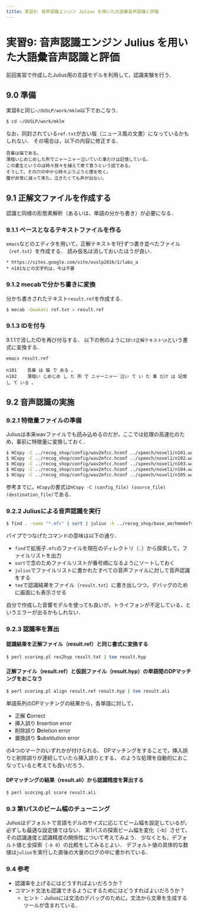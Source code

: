 ```yaml
---
title: 実習9: 音声認識エンジン Julius を用いた大語彙音声認識と評価
---
```


# 実習9: 音声認識エンジン Julius を用いた大語彙音声認識と評価

前回実習で作成したJulius用の言語モデルを利用して，認識実験を行う．

## 9.0 準備

実習8と同じ`~/OUSLP/work/mklm`以下でおこなう．

~~~ sh
$ cd ~/OUSLP/work/mklm
~~~

なお，同封されている`ref.txt`が古い版（ニュース風の文書）になっているかもしれない．
その場合は，以下の内容に修正する．

~~~
吾輩は猫である。
薄暗いじめじめした所でニャーニャー泣いていた事だけは記憶している。
この書生というのは時々我々を捕えて煮て食うという話である。
そうして，その穴の中から時々ぷうぷうと煙を吹く。
腹が非常に減って来た。泣きたくても声が出ない。
~~~

## 9.1 正解文ファイルを作成する

認識と同様の形態素解析（あるいは、単語の分かち書き）が必要になる．

### 9.1.1 ベースとなるテキストファイルを作る

`emacs`などのエディタを用いて，正解テキストを1行ずつ書き並べたファイル（`ref.txt`）を作成する．
読み仮名は消しておいたほうが良い．

    * https://sites.google.com/site/ouslp2016/1/labo_a
    * n101などの文字列は，今は不要

### 9.1.2 mecabで分かち書きに変換

分かち書きされたテキスト`result.ref`を作成する．

~~~ sh
$ mecab -Owakati ref.txt > result.ref
~~~

### 9.1.3 IDを付与

9.1.1で消したIDを再び付与する．
以下の例のように`ID\t正解テキスト\n`という書式に変換する．

~~~ sh
emacs result.ref
~~~

~~~
n101    吾輩 は 猫 で ある 。
n102    薄暗い じめじめ し た 所 で ニャーニャー 泣い て い た 事 だけ は 記憶 し て いる 。
~~~


## 9.2 音声認識の実施

### 9.2.1 特徴量ファイルの準備

Juliusは本来wavファイルでも読み込めるのだが，ここでは処理の高速化のため，事前に特徴量に変換しておく．

~~~ sh
$ HCopy -C ../recog_shop/config/wav2mfcc.hconf ../speech/novel1/n101.wav n101.mfc
$ HCopy -C ../recog_shop/config/wav2mfcc.hconf ../speech/novel1/n102.wav n102.mfc
$ HCopy -C ../recog_shop/config/wav2mfcc.hconf ../speech/novel1/n103.wav n103.mfc
$ HCopy -C ../recog_shop/config/wav2mfcc.hconf ../speech/novel1/n104.wav n104.mfc
$ HCopy -C ../recog_shop/config/wav2mfcc.hconf ../speech/novel1/n105.wav n105.mfc
~~~

参考までに，`HCopy`の書式は`HCopy -C (config_file) (source_file) (destination_file)`である．

### 9.2.2 Juliusによる音声認識を実行

~~~ sh
$ find . -name "*.mfc" | sort | julius -h ../recog_shop/base_am/hmmdefs -hlist ../recog_shop/base_am/triphones -v news5000.dic -d news.bingram | tee result.txt
~~~

パイプでつなげたコマンドの意味は以下の通り．

  - `find`で拡張子`.mfc`のファイルを現在のディレクトリ（`.`）から探索して，ファイルリストを出力
  - `sort`で念のためファイルリストが番号順になるようにソートしておく
  - `julius`でファイルリストに書かれたすべての音声ファイルに対して音声認識をする
  - `tee`で認識結果をファイル（`result.txt`）に書き出しつつ，デバッグのために画面にも表示させる

自分で作成した音響モデルを使っても良いが，トライフォンが不足している，というエラーが出るかもしれない．

### 9.2.3 認識率を算出

#### 認識結果を正解ファイル（result.ref）と同じ書式に変換する

~~~ sh
$ perl scoring.pl res2hyp result.txt | tee result.hyp
~~~

#### 正解ファイル（result.ref）と仮説ファイル（result.hyp）の単語間のDPマッチングをおこなう

~~~ sh
$ perl scoring.pl align result.ref result.hyp | tee result.ali
~~~

単語系列のDPマッチングの結果から，各単語に対して，

  - 正解 **C**orrect
  - 挿入誤り **I**nsertion error
  - 削除誤り **D**eletion error
  - 置換誤り **S**ubstitution error

の4つのマークのいずれかが付けられる．
DPマッチングをすることで，挿入誤りと削除誤りが連続していたら挿入誤りとする，
のような処理を自動的におこなっていると考えても良いだろう．

#### DPマッチングの結果（result.ali）から認識精度を算出する

~~~ sh
$ perl scoring.pl score result.ali
~~~


### 9.3 第1パスのビーム幅のチューニング

Juliusはデフォルトで言語モデルのサイズに応じてビーム幅を設定しているが，必ずしも最適な設定値ではない．
第1パスの探索ビーム幅を変化（-b）させて，その認識速度と認識精度の関係性について考えてみよう．
少なくとも，デフォルト値と全探索（`-b 0`）の比較をしてみるとよい．
デフォルト値の具体的な数値は`julius`を実行した直後の大量のログの中に書かれている．

### 9.4 参考

  - 認識率を上げるにはどうすればよいだろうか？
  - コマンド文法も認識できるようにするためにはどうすればよいだろうか？
    - ヒント：Juliusには文法のデバッグのために，文法から文章を生成するツールが含まれている．
